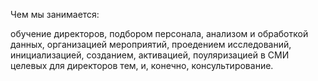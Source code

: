 Чем мы занимается:

обучение директоров,
подбором персонала,
анализом и обработкой данных,
организацией мероприятий,
проедением исследований,
инициализацией, созданием, активацией, поуляризацией в СМИ целевых для директоров тем,
и, конечно, консультирование.